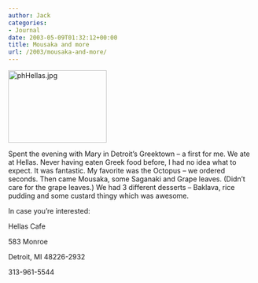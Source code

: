 ```yaml
---
author: Jack
categories:
- Journal
date: 2003-05-09T01:32:12+00:00
title: Mousaka and more
url: /2003/mousaka-and-more/
---
```


<div>
  <img src="http://www.jackbaty.com/blog/archives/images/phHellas.jpg" alt="phHellas.jpg" width="200" height="147" border="0" />
</div>

Spent the evening with Mary in Detroit’s Greektown – a first for me. We ate at Hellas. Never having eaten Greek food before, I had no idea what to expect. It was fantastic. My favorite was the Octopus – we ordered seconds. Then came Mousaka, some Saganaki and Grape leaves. (Didn’t care for the grape leaves.) We had 3 different desserts – Baklava, rice pudding and some custard thingy which was awesome.

In case you’re interested:

Hellas Cafe
  
583 Monroe
  
Detroit, MI 48226-2932
  
313-961-5544